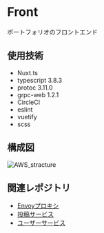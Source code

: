 # Front
ポートフォリオのフロントエンド

## 使用技術
- Nuxt.ts
- typescript 3.8.3
- protoc 3.11.0
- grpc-web 1.2.1
- CircleCI
- eslint
- vuetify
- scss

## 構成図
![AWS_stracture](https://user-images.githubusercontent.com/36359899/89097162-79bd3200-d417-11ea-83e5-8c998c824a0f.png)

## 関連レポジトリ
- [Envoyプロキシ](https://github.com/yzmw1213/Proxy)
- [投稿サービス](https://github.com/yzmw1213/PostService)
- [ユーザーサービス](https://github.com/yzmw1213/UserService)
